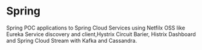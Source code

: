 # Spring
Spring POC applications to Spring Cloud Services using Netfilx OSS like Eureka Service discovery and client,Hystrix Circuit Barier, Histrix Dashboard and Spring Cloud Stream with Kafka and Cassandra.
